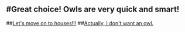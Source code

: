#Great choice! Owls are very quick and smart!
---
##[Let's move on to houses!!!](house.md)
##[Actually, I don't want an owl.](animal.md)